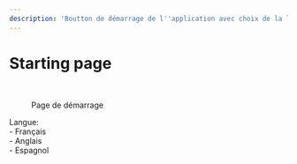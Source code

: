 ```yaml
---
description: 'Boutton de démarrage de l''application avec choix de la langue:'
---
```


# Starting page

<figure><img src="../../.gitbook/assets/Capture d’écran 2024-06-27 à 15.39.16.png" alt="" width="175"><figcaption><p>Page de démarrage</p></figcaption></figure>

Langue:\
\- Français\
\- Anglais\
\- Espagnol

